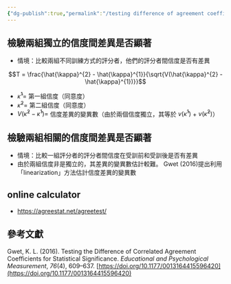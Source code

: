 ```yaml
---
{"dg-publish":true,"permalink":"/testing difference of agreement coefficients/","title":"testing difference of agreement coefficients","tags":["statistics","agreement","reliability","guideline"],"created":"2025-03-18T14:17","updated":"2025-03-18T14:18"}
---
```



## 檢驗兩組獨立的信度間差異是否顯著

- 情境：比較兩組不同訓練方式的評分者，他們的評分者間信度是否有差異


$$T = \frac{\hat{\kappa}^{2} - \hat{\kappa}^{1}}{\sqrt{V(\hat{\kappa}^{2} - \hat{\kappa}^{1})}}$$
- $\hat{\kappa}^1 =$ 第一組信度（同意度）
- $\hat{\kappa}^2 =$ 第二組信度（同意度）
- $V(\hat{\kappa}^{2} - \hat{\kappa}^{1}) =$ 信度差異的變異數（由於兩個信度獨立，其等於 $v(\hat{\kappa}^1)$ + $v(\hat{\kappa}^2)$）

## 檢驗兩組相關的信度間差異是否顯著

- 情境：比較一組評分者的評分者間信度在受訓前和受訓後是否有差異
- 由於兩組信度非是獨立的，其差異的變異數估計較難。 Gwet (2016)提出利用「linearization」方法估計信度差異的變異數

## online calculator

- https://agreestat.net/agreetest/


## 參考文獻

Gwet, K. L. (2016). Testing the Difference of Correlated Agreement Coefficients for Statistical Significance. _Educational and Psychological Measurement_, _76_(4), 609–637. [https://doi.org/10.1177/0013164415596420](https://doi.org/10.1177/0013164415596420)